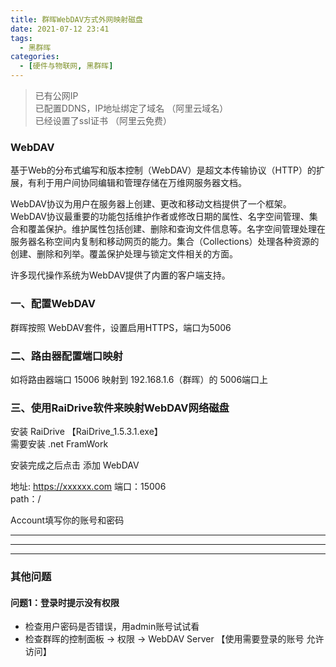 ```yaml
---
title: 群晖WebDAV方式外网映射磁盘
date: 2021-07-12 23:41
tags: 
  - 黑群晖
categories:
  - [硬件与物联网, 黑群晖]
---
```



> 已有公网IP  
> 已配置DDNS，IP地址绑定了域名 （阿里云域名）  
> 已经设置了ssl证书  （阿里云免费）  

### WebDAV
基于Web的分布式编写和版本控制（WebDAV）是超文本传输协议（HTTP）的扩展，有利于用户间协同编辑和管理存储在万维网服务器文档。  

WebDAV协议为用户在服务器上创建、更改和移动文档提供了一个框架。WebDAV协议最重要的功能包括维护作者或修改日期的属性、名字空间管理、集合和覆盖保护。维护属性包括创建、删除和查询文件信息等。名字空间管理处理在服务器名称空间内复制和移动网页的能力。集合（Collections）处理各种资源的创建、删除和列举。覆盖保护处理与锁定文件相关的方面。

许多现代操作系统为WebDAV提供了内置的客户端支持。


### 一、配置WebDAV
群晖按照 WebDAV套件，设置启用HTTPS，端口为5006


### 二、路由器配置端口映射

如将路由器端口 15006 映射到 192.168.1.6（群晖）的 5006端口上

### 三、使用RaiDrive软件来映射WebDAV网络磁盘

安装 RaiDrive 【RaiDrive_1.5.3.1.exe】   
需要安装 .net FramWork  

安装完成之后点击 添加 WebDAV

地址: https://xxxxxx.com  端口：15006  
    path：/
    
Account填写你的账号和密码


-------

-------

-------



### 其他问题

#### 问题1：登录时提示没有权限
- 检查用户密码是否错误，用admin账号试试看
- 检查群晖的控制面板 -> 权限 -> WebDAV Server  【使用需要登录的账号 允许访问】

